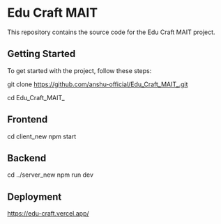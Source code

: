
# Edu Craft MAIT

This repository contains the source code for the Edu Craft MAIT project.

## Getting Started

To get started with the project, follow these steps:

git clone https://github.com/anshu-official/Edu_Craft_MAIT_.git

cd Edu_Craft_MAIT_


## Frontend
cd client_new
npm start

## Backend
cd ../server_new
npm run dev

## Deployment
https://edu-craft.vercel.app/
